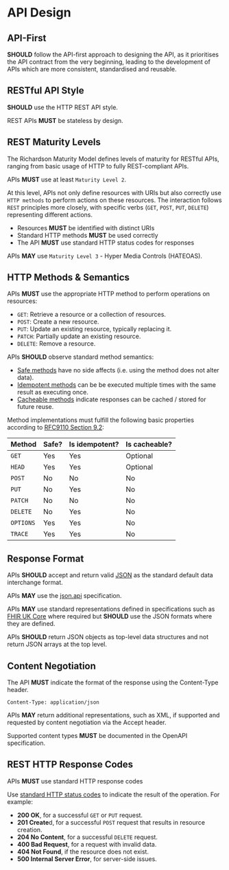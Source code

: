 # API Design

## API-First

**SHOULD** follow the API-first approach to designing the API, as it prioritises the API contract from the very beginning, leading to the development of APIs which are more consistent, standardised and reusable.

## RESTful API Style

**SHOULD** use the HTTP REST API style.

REST APIs **MUST** be stateless by design.

## REST Maturity Levels

The Richardson Maturity Model defines levels of maturity for RESTful APIs, ranging from basic usage of HTTP to fully REST-compliant APIs.

APIs **MUST** use at least `Maturity Level 2`.

At this level, APIs not only define resources with URIs but also correctly use `HTTP methods` to perform actions on these resources. The interaction follows `REST` principles more closely, with specific verbs (`GET`, `POST`, `PUT`, `DELETE`) representing different actions.

- Resources **MUST** be identified with distinct URIs
- Standard HTTP methods **MUST** be used correctly
- The API **MUST** use standard HTTP status codes for responses

APIs **MAY** use `Maturity Level 3` - Hyper Media Controls (HATEOAS).

## HTTP Methods & Semantics

APIs **MUST** use the appropriate HTTP method to perform operations on resources:

- `GET`: Retrieve a resource or a collection of resources.
- `POST`: Create a new resource.
- `PUT`: Update an existing resource, typically replacing it.
- `PATCH`: Partially update an existing resource.
- `DELETE`: Remove a resource.

APIs **SHOULD** observe standard method semantics:

- [Safe methods](https://datatracker.ietf.org/doc/html/rfc9110#section-9.2.1) have no side affects (i.e. using the method does not alter data).
- [Idempotent methods](https://datatracker.ietf.org/doc/html/rfc9110#section-9.2.2) can be be executed multiple times with the same result as executing once.
- [Cacheable methods](https://datatracker.ietf.org/doc/html/rfc9110#section-9.2.3) indicate responses can be cached / stored for future reuse.

Method implementations must fulfill the following basic properties according to [RFC9110 Section 9.2](https://datatracker.ietf.org/doc/html/rfc9110#section-9.2):

| Method    | Safe? | Is idempotent? | Is cacheable? |
|-----------|-------|----------------|---------------|
| `GET`     | Yes   | Yes            | Optional      |
| `HEAD`    | Yes   | Yes            | Optional      |
| `POST`    | No    | No             | No            |
| `PUT`     | No    | Yes            | No            |
| `PATCH`   | No    | No             | No            |
| `DELETE`  | No    | Yes            | No            |
| `OPTIONS` | Yes   | Yes            | No            |
| `TRACE`   | Yes   | Yes            | No            |

## Response Format

APIs **SHOULD** accept and return valid [JSON](https://datatracker.ietf.org/doc/html/rfc8259) as the standard default data interchange format.

APIs **MAY** use the [json.api](https://jsonapi.org/) specification.

APIs **MAY** use standard representations defined in specifications such as [FHIR UK Core](https://digital.nhs.uk/services/fhir-uk-core) where required but **SHOULD** use the JSON formats where they are defined.

APIs **SHOULD** return JSON objects as top-level data structures and not return JSON arrays at the top level.

## Content Negotiation

The API **MUST** indicate the format of the response using the Content-Type header.

```text
Content-Type: application/json
```

APIs **MAY** return additional representations, such as XML, if supported and requested by content negotiation via the Accept header.

Supported content types **MUST** be documented in the OpenAPI specification.

## REST HTTP Response Codes

APIs **MUST** use standard HTTP response codes

Use [standard HTTP status codes](https://www.iana.org/assignments/http-status-codes/http-status-codes.xhtml) to indicate the result of the operation. For example:

- **200 OK**, for a successful `GET` or `PUT` request.
- **201 Create**d, for a successful `POST` request that results in resource creation.
- **204 No Content**, for a successful `DELETE` request.
- **400 Bad Request**, for a request with invalid data.
- **404 Not Found**, if the resource does not exist.
- **500 Internal Server Error**, for server-side issues.
